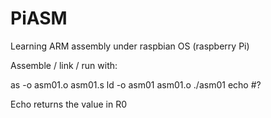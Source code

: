 PiASM
=====

Learning ARM assembly under raspbian OS (raspberry Pi)

Assemble / link / run with:

as -o asm01.o asm01.s
ld -o asm01 asm01.o
./asm01
echo #?

Echo returns the value in R0
